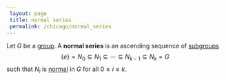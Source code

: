 ```yaml
---
 layout: page
 title: normal series
 permalink: /chicago/normal_series
---
```

Let $G$ be a [group](https://mathgloss.github.io/MathGloss/chicago/group). A **normal series** is an ascending sequence of [subgroups](https://mathgloss.github.io/MathGloss/chicago/subgroup) $$\{e\} = N_0\subseteq N_1\subseteq \cdots\subseteq N_{k-1} \subseteq N_k = G$$ such that $N_i$ is [normal](https://mathgloss.github.io/MathGloss/chicago/normal_subgroup) in $G$ for all $0\leq i\leq k$.


